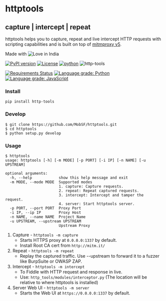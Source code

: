 # httptools

## capture | intercept | repeat
httptools helps you to capture, repeat and live intercept HTTP requests with scripting capabilities and is built on top of [mitmproxy v5](https://mitmproxy.org/).

Made with ![Love](https://cloud.githubusercontent.com/assets/4301109/16754758/82e3a63c-4813-11e6-9430-6015d98aeaab.png) in India

[![PyPI version](https://badge.fury.io/py/http-tools.svg)](https://badge.fury.io/py/http-tools)
[![License](https://img.shields.io/:license-lgpl2.1-blue.svg)](https://www.gnu.org/licenses/old-licenses/lgpl-2.1.en.html)
[![python](https://img.shields.io/badge/python-3.6+-blue.svg)](https://www.python.org/downloads/)
![http-tools](https://github.com/MobSF/httptools/workflows/http-tools/badge.svg?branch=master)

[![Requirements Status](https://requires.io/github/MobSF/httptools/requirements.svg?branch=master)](https://requires.io/github/MobSF/httptools/requirements/?branch=master)
[![Language grade: Python](https://img.shields.io/lgtm/grade/python/g/MobSF/httptools.svg?logo=lgtm&logoWidth=18)](https://lgtm.com/projects/g/MobSF/httptools/context:python)
[![Language grade: JavaScript](https://img.shields.io/lgtm/grade/javascript/g/MobSF/httptools.svg?logo=lgtm&logoWidth=18)](https://lgtm.com/projects/g/MobSF/httptools/context:javascript)

### Install

```
pip install http-tools
```

### Develop
```
$ git clone https://github.com/MobSF/httptools.git
$ cd httptools
$ python setup.py develop
```

### Usage

```
$ httptools
usage: httptools [-h] [-m MODE] [-p PORT] [-i IP] [-n NAME] [-u UPSTREAM]

optional arguments:
  -h, --help            show this help message and exit
  -m MODE, --mode MODE  Supported modes
                        1. capture: Capture requests.
                        2. repeat: Repeat captured requests.
                        3. intercept: Intercept and tamper the request.
                        4. server: Start httptools server.
  -p PORT, --port PORT  Proxy Port
  -i IP, --ip IP        Proxy Host
  -n NAME, --name NAME  Project Name
  -u UPSTREAM, --upstream UPSTREAM
                        Upstream Proxy
```

1. Capture - `httptools -m capture`
   * Starts HTTPS proxy at `0.0.0.0:1337` by default.
   * Install Root CA cert from `http://mitm.it/`
2. Repeat - `httptools -m repeat`
   * Replay the captured traffic. Use --upstream to forward it to
     a fuzzer like BurpSuite or OWASP ZAP.
3. Intercept - `httptools -m intercept`
   * To Fiddle with HTTP request and response in live.
   * Use: `http_tools/modules/interceptor.py` (The location will be relative to where httptools is installed)
3. Server Web UI - `httptools -m server`
   * Starts the Web UI at `https://0.0.0.0:1337` by default.
